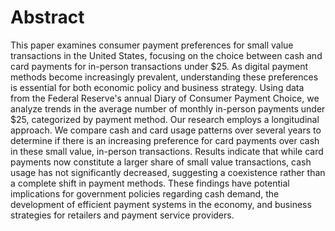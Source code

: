 # Abstract 

This paper examines consumer payment preferences for small value transactions in the United States, focusing on the choice between cash and card payments for in-person transactions under $25. As digital payment methods become increasingly prevalent, understanding these preferences is essential for both economic policy and business strategy. Using data from the Federal Reserve's annual Diary of Consumer Payment Choice, we analyze trends in the average number of monthly in-person payments under $25, categorized by payment method. Our research employs a longitudinal approach. We compare cash and card usage patterns over several years to determine if there is an increasing preference for card payments over cash in these small value, in-person transactions.
Results indicate that while card payments now constitute a larger share of small value transactions, cash usage has not significantly decreased, suggesting a coexistence rather than a complete shift in payment methods. These findings have potential implications for government policies regarding cash demand, the development of efficient payment systems in the economy, and business strategies for retailers and payment service providers.
